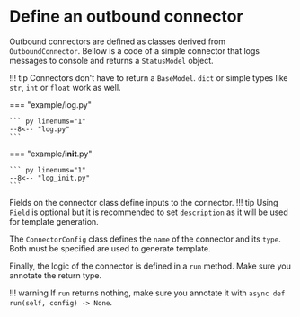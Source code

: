 # Define an outbound connector

Outbound connectors are defined as classes derived from `OutboundConnector`. Bellow is a code of a simple connector that logs messages to console and returns a `StatusModel` object.

!!! tip
    Connectors don't have to return a `BaseModel`. `dict` or simple types like `str`, `int` or `float` work as well.


=== "example/log.py"

	``` py linenums="1"
	--8<-- "log.py"
	```

=== "example/__init__.py"

	``` py linenums="1"
	--8<-- "log_init.py"
	```

Fields on the connector class define inputs to the connector.
!!! tip
	Using `Field` is optional but it is recommended to set `description` as it will be used for template generation.

The `ConnectorConfig` class defines the `name` of the connector and its `type`. Both must be specified are used to generate template.

Finally, the logic of the connector is defined in a `run` method. Make sure you annotate the return type.

!!! warning
	If `run` returns nothing, make sure you annotate it with `async def run(self, config) -> None`.